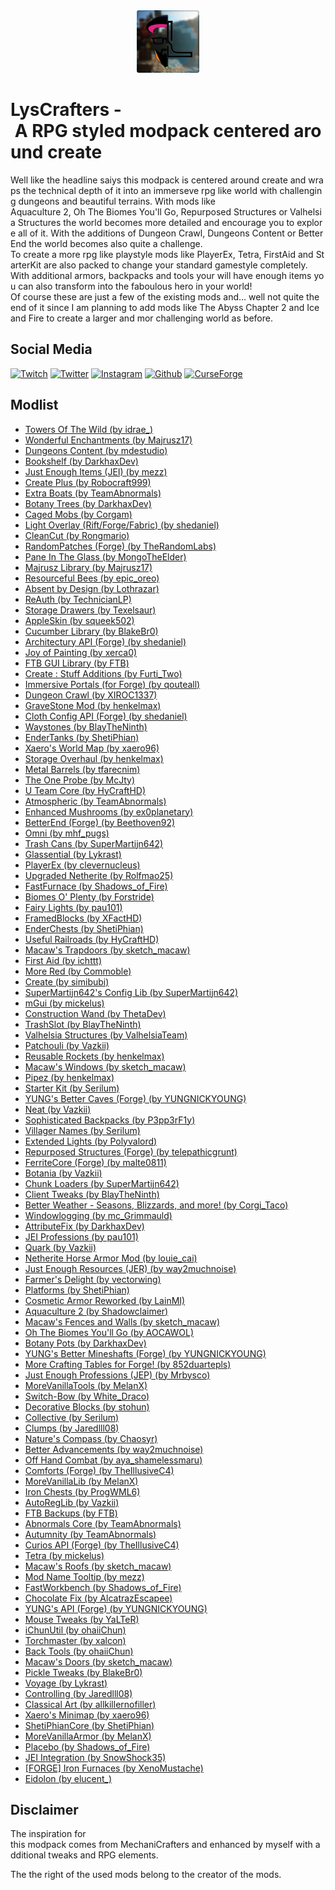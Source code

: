 <div style="text-align: center; width:100%;">
    <img src="assets/logo.png?raw=true" alt="LysCrafters" title="LysCrafters" style="width: 100px">
</div>

# LysCrafters - A RPG styled modpack centered around create

Well like the headline saiys this modpack is centered around create and wraps the technical depth of it into an immerseve rpg like world with challenging dungeons and beautiful terrains. With mods like 
Aquaculture 2, Oh The Biomes You'll Go, Repurposed Structures or Valhelsia Structures the world becomes more detailed and encourage you to explore all of it. With the additions of Dungeon Crawl, Dungeons Content or BetterEnd the world becomes also quite a challenge.
To create a more rpg like playstyle mods like PlayerEx, Tetra, FirstAid and StarterKit are also packed to change your standard gamestyle completely.
With additional armors, backpacks and tools your will have enough items you can also transform into the faboulous hero in your world!
Of course these are just a few of the existing mods and... well not quite the end of it since I am planning to add mods like The Abyss Chapter 2 and Ice and Fire to create a larger and mor challenging world as before.
 
## Social Media

[![Twitch](https://img.shields.io/badge/Twitch.tv-orange?color=%239146FF&logo=twitch&logoColor=%23FFFFFF&style=for-the-badge)](https://twitch.tv/lyssar_ "Twitch")
[![Twitter](https://img.shields.io/badge/Twitter-orange?color=%231DA1F2&logo=twitter&logoColor=%23FFFFFF&style=for-the-badge)](https://twitter.com/lyssar__ "Twitter")
[![Instagram](https://img.shields.io/badge/Instagram-orange?color=%23E4405F&logo=instagram&logoColor=%23FFFFFF&style=for-the-badge)](https://www.instagram.com/lyss4r/ "Instagram")
[![Github](https://img.shields.io/badge/Github-orange?color=%23181717&logo=github&logoColor=%23FFFFFF&style=for-the-badge)](https://github.com/lyssar "Github")
[![CurseForge](https://img.shields.io/badge/CurseForge-orange?color=%236441A4&logo=curseforge&logoColor=%23FFFFFF&style=for-the-badge)](https://www.curseforge.com/minecraft/modpacks/lyscrafters "CurseForge")

## Modlist

- [Towers Of The Wild (by idrae_)](https://www.curseforge.com/minecraft/mc-mods/towers-of-the-wild)
- [Wonderful Enchantments (by Majrusz17)](https://www.curseforge.com/minecraft/mc-mods/wonderful-enchantments)
- [Dungeons Content (by mdestudio)](https://www.curseforge.com/minecraft/mc-mods/minecraft-dungeons-content)
- [Bookshelf (by DarkhaxDev)](https://www.curseforge.com/minecraft/mc-mods/bookshelf)
- [Just Enough Items (JEI) (by mezz)](https://www.curseforge.com/minecraft/mc-mods/jei)
- [Create Plus (by Robocraft999)](https://www.curseforge.com/minecraft/mc-mods/create-plus)
- [Extra Boats (by TeamAbnormals)](https://www.curseforge.com/minecraft/mc-mods/extra-boats)
- [Botany Trees (by DarkhaxDev)](https://www.curseforge.com/minecraft/mc-mods/botany-trees)
- [Caged Mobs (by Corgam)](https://www.curseforge.com/minecraft/mc-mods/caged-mobs)
- [Light Overlay (Rift/Forge/Fabric) (by shedaniel)](https://www.curseforge.com/minecraft/mc-mods/light-overlay)
- [CleanCut (by Rongmario)](https://www.curseforge.com/minecraft/mc-mods/cleancut)
- [RandomPatches (Forge) (by TheRandomLabs)](https://www.curseforge.com/minecraft/mc-mods/randompatches-forge)
- [Pane In The Glass (by MongoTheElder)](https://www.curseforge.com/minecraft/mc-mods/pane-in-the-glass)
- [Majrusz Library (by Majrusz17)](https://www.curseforge.com/minecraft/mc-mods/majrusz-library)
- [Resourceful Bees (by epic_oreo)](https://www.curseforge.com/minecraft/mc-mods/resourceful-bees)
- [Absent by Design (by Lothrazar)](https://www.curseforge.com/minecraft/mc-mods/absent-by-design)
- [ReAuth (by TechnicianLP)](https://www.curseforge.com/minecraft/mc-mods/reauth)
- [Storage Drawers (by Texelsaur)](https://www.curseforge.com/minecraft/mc-mods/storage-drawers)
- [AppleSkin (by squeek502)](https://www.curseforge.com/minecraft/mc-mods/appleskin)
- [Cucumber Library (by BlakeBr0)](https://www.curseforge.com/minecraft/mc-mods/cucumber)
- [Architectury API (Forge) (by shedaniel)](https://www.curseforge.com/minecraft/mc-mods/architectury-forge)
- [Joy of Painting (by xerca0)](https://www.curseforge.com/minecraft/mc-mods/joy-of-painting)
- [FTB GUI Library (by FTB)](https://www.curseforge.com/minecraft/mc-mods/ftb-gui-library)
- [Create : Stuff Additions (by Furti_Two)](https://www.curseforge.com/minecraft/mc-mods/create-stuff-additions)
- [Immersive Portals (for Forge) (by qouteall)](https://www.curseforge.com/minecraft/mc-mods/-immersive-portals-for-forge)
- [Dungeon Crawl (by XIROC1337)](https://www.curseforge.com/minecraft/mc-mods/dungeon-crawl)
- [GraveStone Mod (by henkelmax)](https://www.curseforge.com/minecraft/mc-mods/gravestone-mod)
- [Cloth Config API (Forge) (by shedaniel)](https://www.curseforge.com/minecraft/mc-mods/cloth-config-forge)
- [Waystones (by BlayTheNinth)](https://www.curseforge.com/minecraft/mc-mods/waystones)
- [EnderTanks (by ShetiPhian)](https://www.curseforge.com/minecraft/mc-mods/endertanks)
- [Xaero's World Map (by xaero96)](https://www.curseforge.com/minecraft/mc-mods/xaeros-world-map)
- [Storage Overhaul (by henkelmax)](https://www.curseforge.com/minecraft/mc-mods/storage-overhaul)
- [Metal Barrels (by tfarecnim)](https://www.curseforge.com/minecraft/mc-mods/metal-barrels)
- [The One Probe (by McJty)](https://www.curseforge.com/minecraft/mc-mods/the-one-probe)
- [U Team Core (by HyCraftHD)](https://www.curseforge.com/minecraft/mc-mods/u-team-core)
- [Atmospheric (by TeamAbnormals)](https://www.curseforge.com/minecraft/mc-mods/atmospheric)
- [Enhanced Mushrooms (by ex0planetary)](https://www.curseforge.com/minecraft/mc-mods/enhanced-mushrooms)
- [BetterEnd (Forge) (by Beethoven92)](https://www.curseforge.com/minecraft/mc-mods/betterend-forge-port)
- [Omni (by mhf_pugs)](https://www.curseforge.com/minecraft/mc-mods/omni)
- [Trash Cans (by SuperMartijn642)](https://www.curseforge.com/minecraft/mc-mods/trash-cans)
- [Glassential (by Lykrast)](https://www.curseforge.com/minecraft/mc-mods/glassential)
- [PlayerEx (by clevernucleus)](https://www.curseforge.com/minecraft/mc-mods/playerex)
- [Upgraded Netherite (by Rolfmao25)](https://www.curseforge.com/minecraft/mc-mods/upgraded-netherite)
- [FastFurnace (by Shadows_of_Fire)](https://www.curseforge.com/minecraft/mc-mods/fastfurnace)
- [Biomes O' Plenty (by Forstride)](https://www.curseforge.com/minecraft/mc-mods/biomes-o-plenty)
- [Fairy Lights (by pau101)](https://www.curseforge.com/minecraft/mc-mods/fairy-lights)
- [FramedBlocks (by XFactHD)](https://www.curseforge.com/minecraft/mc-mods/framedblocks)
- [EnderChests (by ShetiPhian)](https://www.curseforge.com/minecraft/mc-mods/enderchests)
- [Useful Railroads (by HyCraftHD)](https://www.curseforge.com/minecraft/mc-mods/useful-railroads)
- [Macaw's Trapdoors (by sketch_macaw)](https://www.curseforge.com/minecraft/mc-mods/macaws-trapdoors)
- [First Aid (by ichttt)](https://www.curseforge.com/minecraft/mc-mods/first-aid)
- [More Red (by Commoble)](https://www.curseforge.com/minecraft/mc-mods/more-red)
- [Create (by simibubi)](https://www.curseforge.com/minecraft/mc-mods/create)
- [SuperMartijn642's Config Lib (by SuperMartijn642)](https://www.curseforge.com/minecraft/mc-mods/-supermartijn642s-config-lib)
- [mGui (by mickelus)](https://www.curseforge.com/minecraft/mc-mods/mgui)
- [Construction Wand (by ThetaDev)](https://www.curseforge.com/minecraft/mc-mods/construction-wand)
- [TrashSlot (by BlayTheNinth)](https://www.curseforge.com/minecraft/mc-mods/trashslot)
- [Valhelsia Structures (by ValhelsiaTeam)](https://www.curseforge.com/minecraft/mc-mods/valhelsia-structures)
- [Patchouli (by Vazkii)](https://www.curseforge.com/minecraft/mc-mods/patchouli)
- [Reusable Rockets (by henkelmax)](https://www.curseforge.com/minecraft/mc-mods/reusable-rockets)
- [Macaw's Windows (by sketch_macaw)](https://www.curseforge.com/minecraft/mc-mods/macaws-windows)
- [Pipez (by henkelmax)](https://www.curseforge.com/minecraft/mc-mods/pipez)
- [Starter Kit (by Serilum)](https://www.curseforge.com/minecraft/mc-mods/starter-kit)
- [YUNG's Better Caves (Forge) (by YUNGNICKYOUNG)](https://www.curseforge.com/minecraft/mc-mods/yungs-better-caves)
- [Neat (by Vazkii)](https://www.curseforge.com/minecraft/mc-mods/neat)
- [Sophisticated Backpacks (by P3pp3rF1y)](https://www.curseforge.com/minecraft/mc-mods/sophisticated-backpacks)
- [Villager Names (by Serilum)](https://www.curseforge.com/minecraft/mc-mods/villager-names)
- [Extended Lights (by Polyvalord)](https://www.curseforge.com/minecraft/mc-mods/extended-lights-mod)
- [Repurposed Structures (Forge) (by telepathicgrunt)](https://www.curseforge.com/minecraft/mc-mods/-repurposed-structures)
- [FerriteCore (Forge) (by malte0811)](https://www.curseforge.com/minecraft/mc-mods/ferritecore)
- [Botania (by Vazkii)](https://www.curseforge.com/minecraft/mc-mods/botania)
- [Chunk Loaders (by SuperMartijn642)](https://www.curseforge.com/minecraft/mc-mods/chunk-loaders)
- [Client Tweaks (by BlayTheNinth)](https://www.curseforge.com/minecraft/mc-mods/client-tweaks)
- [Better Weather - Seasons, Blizzards, and more! (by Corgi_Taco)](https://www.curseforge.com/minecraft/mc-mods/-better-weather)
- [Windowlogging (by mc_Grimmauld)](https://www.curseforge.com/minecraft/mc-mods/windowlogging)
- [AttributeFix (by DarkhaxDev)](https://www.curseforge.com/minecraft/mc-mods/attributefix)
- [JEI Professions (by pau101)](https://www.curseforge.com/minecraft/mc-mods/jei-professions)
- [Quark (by Vazkii)](https://www.curseforge.com/minecraft/mc-mods/quark)
- [Netherite Horse Armor Mod (by louie_cai)](https://www.curseforge.com/minecraft/mc-mods/netherite-horse-armor-mod)
- [Just Enough Resources (JER) (by way2muchnoise)](https://www.curseforge.com/minecraft/mc-mods/-just-enough-resources-jer)
- [Farmer's Delight (by vectorwing)](https://www.curseforge.com/minecraft/mc-mods/farmers-delight)
- [Platforms (by ShetiPhian)](https://www.curseforge.com/minecraft/mc-mods/platforms)
- [Cosmetic Armor Reworked (by LainMI)](https://www.curseforge.com/minecraft/mc-mods/cosmetic-armor-reworked)
- [Aquaculture 2 (by Shadowclaimer)](https://www.curseforge.com/minecraft/mc-mods/aquaculture)
- [Macaw's Fences and Walls (by sketch_macaw)](https://www.curseforge.com/minecraft/mc-mods/macaws-fences-and-walls)
- [Oh The Biomes You'll Go (by AOCAWOL)](https://www.curseforge.com/minecraft/mc-mods/oh-the-biomes-youll-go)
- [Botany Pots (by DarkhaxDev)](https://www.curseforge.com/minecraft/mc-mods/botany-pots)
- [YUNG's Better Mineshafts (Forge) (by YUNGNICKYOUNG)](https://www.curseforge.com/minecraft/mc-mods/-yungs-better-mineshafts-forge)
- [More Crafting Tables for Forge! (by 852duartepls)](https://www.curseforge.com/minecraft/mc-mods/-more-crafting-tables-for-forge)
- [Just Enough Professions (JEP) (by Mrbysco)](https://www.curseforge.com/minecraft/mc-mods/just-enough-professions-jep)
- [MoreVanillaTools (by MelanX)](https://www.curseforge.com/minecraft/mc-mods/morevanillatools)
- [Switch-Bow (by White_Draco)](https://www.curseforge.com/minecraft/mc-mods/switch-bow)
- [Decorative Blocks (by stohun)](https://www.curseforge.com/minecraft/mc-mods/decorative-blocks)
- [Collective (by Serilum)](https://www.curseforge.com/minecraft/mc-mods/collective)
- [Clumps (by Jaredlll08)](https://www.curseforge.com/minecraft/mc-mods/clumps)
- [Nature's Compass (by Chaosyr)](https://www.curseforge.com/minecraft/mc-mods/natures-compass)
- [Better Advancements (by way2muchnoise)](https://www.curseforge.com/minecraft/mc-mods/better-advancements)
- [Off Hand Combat (by aya_shamelessmaru)](https://www.curseforge.com/minecraft/mc-mods/off-hand-combat)
- [Comforts (Forge) (by TheIllusiveC4)](https://www.curseforge.com/minecraft/mc-mods/comforts)
- [MoreVanillaLib (by MelanX)](https://www.curseforge.com/minecraft/mc-mods/morevanillalib)
- [Iron Chests (by ProgWML6)](https://www.curseforge.com/minecraft/mc-mods/iron-chests)
- [AutoRegLib (by Vazkii)](https://www.curseforge.com/minecraft/mc-mods/autoreglib)
- [FTB Backups (by FTB)](https://www.curseforge.com/minecraft/mc-mods/ftb-backups)
- [Abnormals Core (by TeamAbnormals)](https://www.curseforge.com/minecraft/mc-mods/abnormals-core)
- [Autumnity (by TeamAbnormals)](https://www.curseforge.com/minecraft/mc-mods/autumnity)
- [Curios API (Forge) (by TheIllusiveC4)](https://www.curseforge.com/minecraft/mc-mods/curios)
- [Tetra (by mickelus)](https://www.curseforge.com/minecraft/mc-mods/tetra)
- [Macaw's Roofs (by sketch_macaw)](https://www.curseforge.com/minecraft/mc-mods/macaws-roofs)
- [Mod Name Tooltip (by mezz)](https://www.curseforge.com/minecraft/mc-mods/mod-name-tooltip)
- [FastWorkbench (by Shadows_of_Fire)](https://www.curseforge.com/minecraft/mc-mods/fastworkbench)
- [Chocolate Fix (by AlcatrazEscapee)](https://www.curseforge.com/minecraft/mc-mods/chocolate-fix)
- [YUNG's API (Forge) (by YUNGNICKYOUNG)](https://www.curseforge.com/minecraft/mc-mods/yungs-api)
- [Mouse Tweaks (by YaLTeR)](https://www.curseforge.com/minecraft/mc-mods/mouse-tweaks)
- [iChunUtil (by ohaiiChun)](https://www.curseforge.com/minecraft/mc-mods/ichunutil)
- [Torchmaster (by xalcon)](https://www.curseforge.com/minecraft/mc-mods/torchmaster)
- [Back Tools (by ohaiiChun)](https://www.curseforge.com/minecraft/mc-mods/back-tools)
- [Macaw's Doors (by sketch_macaw)](https://www.curseforge.com/minecraft/mc-mods/macaws-doors)
- [Pickle Tweaks (by BlakeBr0)](https://www.curseforge.com/minecraft/mc-mods/pickle-tweaks)
- [Voyage (by Lykrast)](https://www.curseforge.com/minecraft/mc-mods/voyage)
- [Controlling (by Jaredlll08)](https://www.curseforge.com/minecraft/mc-mods/controlling)
- [Classical Art (by allkillernofiller)](https://www.curseforge.com/minecraft/mc-mods/classical-art)
- [Xaero's Minimap (by xaero96)](https://www.curseforge.com/minecraft/mc-mods/xaeros-minimap)
- [ShetiPhianCore (by ShetiPhian)](https://www.curseforge.com/minecraft/mc-mods/shetiphiancore)
- [MoreVanillaArmor (by MelanX)](https://www.curseforge.com/minecraft/mc-mods/morevanillaarmor)
- [Placebo (by Shadows_of_Fire)](https://www.curseforge.com/minecraft/mc-mods/placebo)
- [JEI Integration (by SnowShock35)](https://www.curseforge.com/minecraft/mc-mods/jei-integration)
- [[FORGE] Iron Furnaces (by XenoMustache)](https://www.curseforge.com/minecraft/mc-mods/iron-furnaces)
- [Eidolon (by elucent_)](https://www.curseforge.com/minecraft/mc-mods/eidolon)

## Disclaimer

The inspiration for this modpack comes from MechaniCrafters and enhanced by myself with additional tweaks and RPG elements.

The the right of the used mods belong to the creator of the mods.
